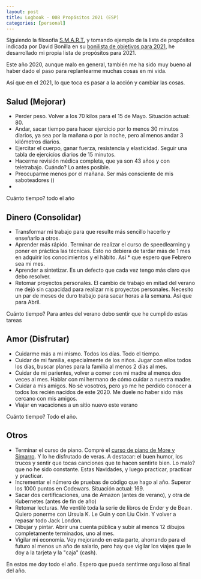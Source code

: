 ```yaml
---
layout: post
title: Logbook - 008 Propósitos 2021 (ESP)
categories: [personal]
---
```


Siguiendo la filosofía [S.M.A.R.T.](https://www.goalsontrack.com/blog/2013/02/07/smart-goals/) y tomando ejemplo de la lista de propósitos indicada por David Bonilla en su [bonilista de objetivos para 2021](https://bonillaware.com/objetivos-para-2021), he desarrollado mi propia lista de propósitos para 2021.

Este año 2020, aunque malo en general, también me ha sido muy bueno al haber dado el paso para replantearme muchas cosas en mi vida.

Así que en el 2021, lo que toca es pasar a la acción y cambiar las cosas.

## Salud (Mejorar)

* Perder peso.  Volver a los 70 kilos para el 15 de Mayo. Situación actual: 80.
* Andar, sacar tiempo para hacer ejercicio por lo menos 30 minutos diarios, ya sea por la mañana o por la noche, pero al menos andar 3 kilómetros diarios.
* Ejercitar el cuerpo, ganar fuerza, resistencia y elasticidad. Seguir una tabla de ejercicios diarios de 15 minutos.
* Hacerme revisión médica completa, que ya son 43 años y con teletrabajo.  Cuándo? Lo antes posible.
* Preocuparme menos por el mañana.  Ser más consciente de mis saboteadores ()
* 
Cuánto tiempo? todo el año

## Dinero (Consolidar)

* Transformar mi trabajo para que resulte más sencillo hacerlo y enseñarlo a otros.
* Aprender más rápido.  Terminar de realizar el curso de speedlearning y poner en práctica las técnicas.  Esto no debiera de tardar más de 1 mes en adquirir los conocimientos y el hábito.  Así * que espero que Febrero sea mi mes.
* Aprender a sintetizar.  Es un defecto que cada vez tengo más claro que debo resolver.
* Retomar proyectos personales.  El cambio de trabajo en mitad del verano me dejó sin capacidad para realizar mis proyectos personales.  Necesito un par de meses de duro trabajo para sacar horas a la semana.  Así que para Abril.


Cuánto tiempo? Para antes del verano debo sentir que he cumplido estas tareas

## Amor (Disfrutar)

* Cuidarme más a mi mismo. Todos los días. Todo el tiempo.
* Cuidar de mi familia, especialmente de los niños.  Jugar con ellos todos los días, buscar planes para la familia al menos 2 días al mes.
* Cuidar de mi parientes, volver a comer con mi madre al menos dos veces al mes.  Hablar con mi hermano de cómo cuidar a nuestra madre.  
* Cuidar a mis amigos. No sé vosotros, pero yo me he perdido conocer a todos los recién nacidos de este 2020.  Me duele no haber sido más cercano con mis amigos.
* Viajar en vacaciones a un sitio nuevo este verano


Cuánto tiempo? Todo el año.

## Otros

* Terminar el curso de piano.  Compré el [curso de piano de More y Simarro](https://vip.aprendepianodeunavez.com/registro-clase-online2).  Y lo he disfrutado de veras.  A destacar: el buen humor, los trucos y sentir que tocas canciones que te hacen sentirte bien.  Lo malo? que no he sido constante.  Estas Navidades, y luego practicar, practicar y practicar.
* Incrementar el número de pruebas de código que hago al año.  Superar los 1000 puntos en Codewars. Situación actual: 169.
* Sacar dos certificaciones, una de Amazon (antes de verano), y otra de Kubernetes (antes de fin de año)
* Retomar lecturas.  Me ventilé toda la serie de libros de Ender y de Bean.  Quiero ponerme con Ursula K. Le Guin y con Liu Cixin.  Y volver a repasar todo Jack London.
* Dibujar y pintar.  Abrir una cuenta pública y subir al menos 12 dibujos completamente terminados, uno al mes.
* Vigilar mi economía.  Voy mejorando en esta parte, ahorrando para el futuro al menos un año de salario, pero hay que vigilar los viajes que le doy a la tarjeta y la "caja" (cash).

En estos me doy todo el año.  Espero que pueda sentirme orgulloso al final del año.




